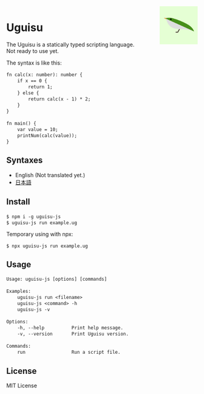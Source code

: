 <img alt="uguisu logo" width="100px" align="right" src="https://raw.githubusercontent.com/uguisu-dev/uguisu/319732c2fd8784797a30ae8330ea5b79e3d36dc9/uguisu-logo.png" />

# Uguisu
The Uguisu is a statically typed scripting language.  
Not ready to use yet.

The syntax is like this:
```
fn calc(x: number): number {
    if x == 0 {
        return 1;
    } else {
        return calc(x - 1) * 2;
    }
}

fn main() {
    var value = 10;
    printNum(calc(value));
}
```

## Syntaxes
- English (Not translated yet.)
- [日本語](https://github.com/uguisu-dev/uguisu/blob/v0.6.0/docs/syntaxes_ja.md)

## Install
```
$ npm i -g uguisu-js
$ uguisu-js run example.ug
```

Temporary using with npx:
```
$ npx uguisu-js run example.ug
```

## Usage
```
Usage: uguisu-js [options] [commands]

Examples:
    uguisu-js run <filename>
    uguisu-js <command> -h
    uguisu-js -v

Options:
    -h, --help          Print help message.
    -v, --version       Print Uguisu version.

Commands:
    run                 Run a script file.

```

## License
MIT License
